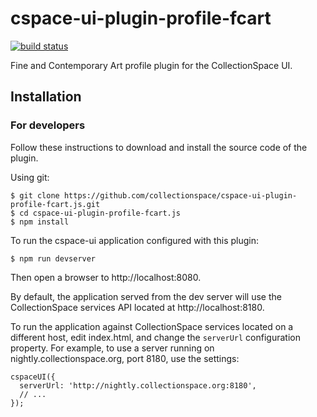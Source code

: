 # cspace-ui-plugin-profile-fcart

[![build status](https://travis-ci.org/collectionspace/cspace-ui-plugin-profile-fcart.js.svg?branch=master)](https://travis-ci.org/collectionspace/cspace-ui-plugin-profile-fcart.js)

Fine and Contemporary Art profile plugin for the CollectionSpace UI.

## Installation

### For developers

Follow these instructions to download and install the source code of the plugin.

Using git:

```
$ git clone https://github.com/collectionspace/cspace-ui-plugin-profile-fcart.js.git
$ cd cspace-ui-plugin-profile-fcart.js
$ npm install
```

To run the cspace-ui application configured with this plugin:

```
$ npm run devserver
```

Then open a browser to http://localhost:8080.

By default, the application served from the dev server will use the CollectionSpace services API
located at http://localhost:8180.

To run the application against CollectionSpace services located on a different host, edit
index.html, and change the `serverUrl` configuration property. For example, to use a server running
on nightly.collectionspace.org, port 8180, use the settings:

```
cspaceUI({
  serverUrl: 'http://nightly.collectionspace.org:8180',
  // ...
});
```
